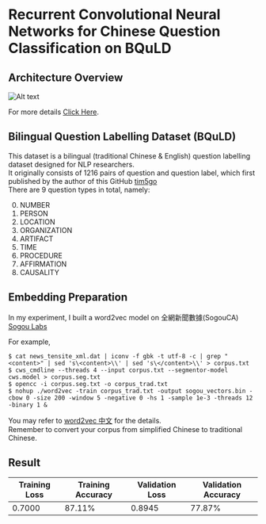 # Recurrent Convolutional Neural Networks for Chinese Question Classification on BQuLD

## Architecture Overview
![Alt text](https://raw.githubusercontent.com/tim5go/cnn-question-classification-keras/master/img/rcnn_p1.png)
 
For more details  [Click Here](http://www.aaai.org/ocs/index.php/AAAI/AAAI15/paper/view/9745).

## Bilingual Question Labelling Dataset (BQuLD)
This dataset is a bilingual (traditional Chinese & English) question labelling dataset designed for NLP researchers. <br />
It originally consists of 1216 pairs of question and question label, which first published by the author of this GitHub [tim5go](https://github.com/tim5go)  <br />
There are 9 question types in total, namely:  <br />

0.  NUMBER
1.  PERSON
2.  LOCATION
3.  ORGANIZATION
4.  ARTIFACT
5.  TIME
6.  PROCEDURE
7.  AFFIRMATION
8.  CAUSALITY


## Embedding Preparation
In my experiment, I built a word2vec model on 全網新聞數據(SogouCA) [Sogou Labs](http://www.sogou.com/labs/resource/ca.php)  <br />

For example,

```
$ cat news_tensite_xml.dat | iconv -f gbk -t utf-8 -c | grep "<content>" | sed 's\<content>\\' | sed 's\</content>\\' > corpus.txt
$ cws_cmdline --threads 4 --input corpus.txt --segmentor-model cws.model > corpus.seg.txt
$ opencc -i corpus.seg.txt -o corpus_trad.txt
$ nohup ./word2vec -train corpus_trad.txt -output sogou_vectors.bin -cbow 0 -size 200 -window 5 -negative 0 -hs 1 -sample 1e-3 -threads 12 -binary 1 &
```

You may refer to [word2vec 中文](http://city.shaform.com/blog/2014/11/04/word2vec.html) for the details.  <br />
Remember to convert your corpus from simplified Chinese to traditional Chinese.  <br />

## Result

Training Loss | Training Accuracy | Validation Loss| Validation Accuracy 
--- | --- | --- | --- 
0.7000 | 87.11% | 0.8945 | 77.87%
 


